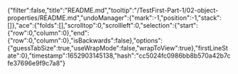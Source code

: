 {"filter":false,"title":"README.md","tooltip":"/TestFirst-Part-1/02-object-properties/README.md","undoManager":{"mark":-1,"position":-1,"stack":[]},"ace":{"folds":[],"scrolltop":0,"scrollleft":0,"selection":{"start":{"row":0,"column":0},"end":{"row":0,"column":0},"isBackwards":false},"options":{"guessTabSize":true,"useWrapMode":false,"wrapToView":true},"firstLineState":0},"timestamp":1652903145138,"hash":"cc5024fc0986bb8b570a42b7cfe37696e9f9c7a8"}